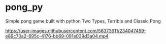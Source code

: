 # pong_py


Simple pong game built with python
Two Types, Terrible and Classic Pong

https://user-images.githubusercontent.com/56373611/234047459-e89c70a2-695c-4176-bb69-091e039d3a04.mp4



